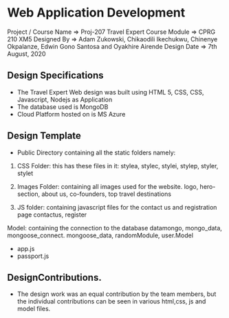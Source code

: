 # Web Application Development

Project / Course Name => Proj-207 Travel Expert
Course Module => CPRG 210 XM5
Designed By => Adam Zukowski, Chikaodili Ikechukwu, Chinenye Okpalanze, Edwin Gono Santosa and Oyakhire Airende
Design Date => 7th August, 2020


## Design Specifications

- The Travel Expert Web design was built using HTML 5, CSS, CSS, Javascript, Nodejs as Application
- The database used is MongoDB
- Cloud Platform hosted on is MS Azure

## Design Template

- Public Directory containing all the static folders namely:
1) CSS Folder: this has these files in it:
stylea, stylec, stylei, stylep, styler, stylet

2) Images Folder: containing all images used for the website.
logo, hero-section, about us, co-founders, top travel destinations

3) JS folder: containing javascript files for the contact us and registration page
contactus, register

Model: containing the connection to the database
datamongo, mongo_data, mongoose_connect. mongoose_data, randomModule, user.Model

- app.js
- passport.js


## DesignContributions.

- The design work was an equal contribution by the team members, but the individual contributions can be seen in various html,css, js and model files.